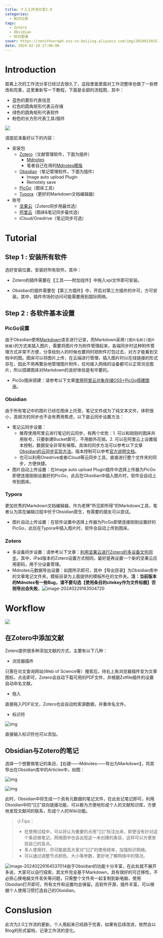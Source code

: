 ```yaml
---
title: 个人工作流分享2.0
categories:
  - 知识记录
tags:
  - Zotero
  - Obsidian
  - 知识图谱
cover: https://zenithseraph.oss-cn-beijing.aliyuncs.com/img/202402291530796.png
date: 2024-02-29 17:00:00
---
```


# Introduction

距离上次的工作流分享已经过去很久了，这段里面里面对工作流整体也做了一些修改和完善，这里重新写一下教程，下面是全部的流程图，其中：

- 蓝色的菱形代表信息
- 红色的圆角矩形代表云存储
- 绿色的圆角矩形代表软件
- 粉色的长方形代表工具/插件

![](https://zenithseraph.oss-cn-beijing.aliyuncs.com/img/202402291530796.png)

请提前准备好以下的内容：

- 安装包
  - [Zotero](https://www.zotero.org)（文献管理软件，下面为插件）
    - [Mdnotes](https://github.com/argenos/zotero-mdnotes)
    - 笔者自己在用的[Mdnotes模版](https://1drv.ms/u/s!AuXGmN65wWmigvIiYvKuliYQ-sYeoA?e=B8AB6A)
  - [Obsidian](https://obsidian.md)（笔记管理软件，下面为插件）
    - Image auto upload Plugin
    - Remotely save
  - [PicGo](https://github.com/Molunerfinn/PicGo)（图床工具）
  - [Typora](https://typora.io)（更好的Markdown文档编辑器）
- 账号
  - [坚果云](https://www.jianguoyun.com)（Zotero同步用最优选）
  - [阿里云](https://cn.aliyun.com/?utm_content=se_1015273804&gclid=CjwKCAiA0PuuBhBsEiwAS7fsNUX5bRs2cvMeHB_BBP12d1ExA-SqQG5AI2njaD7-hRxCt1SuvcK9VRoCCkAQAvD_BwE)（图床&笔记同步最优选）
  - iCloud/Onedrive（笔记同步可选）

# Tutorial

## Step 1 : 安装所有软件

选好安装位置，安装好所有软件。其中：

- Zotero的插件需要在【工具——附加组件】中拖入xpi文件即可安装。

- Obsidian的插件需要在【第三方插件】中，开启对第三方插件的许可，方可安装。其中，插件市场的访问可能需要用到国际网络。

## Step 2 : 各软件基本设置

### PicGo设置

由于Obsidian使用[Markdown](https://www.markdownguide.org)语言进行记录，而Markdown采用```![图片名称](图片链接)```的方式来插入图片，需要将图片作为附件管理起来，各端同步时这种附件管理方式非常不方便，分享给别人的时候也要同时把附件打包过去，对方才能看到文档中的图。图床可以将图片上传，在云端进行管理，插入图片时以在线链接的形式存在，因此不用再繁杂地管理图片附件，任何接入网络的设备都可以正常浏览图片，所以搭建图床对Markdown的良好体验是有毕要的。

- PicGo图床搭建：请参考以下文章[使用阿里云对象存储OSS+PicGo搭建图床](https://developer.aliyun.com/article/787128)。

### Obsidian

由于所有笔记中的图片已经在图床上托管，笔记文件成为了纯文本文件，体积很小，高频次的同步也不会有费用焦虑，以下是云同步设置方法：

- 笔记云同步设置：
  - 推荐使用阿里云进行笔记的云同步，有两个优势：1. 可以和刚刚的图床共用账号，只要新建Bucket即可，不用额外花销。2. 可以在阿里云上设置版本控制，数据安全非常有保障。具体的同步方法可以参考以下文章[Obsidian的云同步实现方法](https://zhuanlan.zhihu.com/p/627313818)。版本控制可以参考[官方说明文档](https://help.aliyun.com/zh/oss/use-cases/configure-lifecycle-rules-to-manage-object-versions)。
  - 也可以利用Onedrive或者iCloud等云同步工具，直接进行整个文件夹的同步，方便快捷。
- 图片自动上传设置：在Image auto upload Plugin插件中选择上传器为PicGo即使连接刚刚设置好的PicGo，此后在Obsidian中插入图片时，软件会自动上传到图床。

### Typora

更加优秀的Markdown文档编辑器，作为老牌“所见即所得”的Markdown工具，笔者认为其在编辑过程中优于Obsidian原生，有需要的朋友可以尝试。

- 图片自动上传设置：在软件设置中选择上传器为PicGo即使连接刚刚设置好的PicGo，此后在Typora中插入图片时，软件会自动上传到图床。

### Zotero

- 多设备同步设置：请参考以下文章：[利用坚果云进行Zotero的多设备文件同步](https://help.jianguoyun.com/?p=4190)。其中，iPad版本的Zotero设置方式相同，最好是再设置一个新的坚果云应用密码，用于分设备管理。
- Mdnotes元数据导出设置：如图所示即可，其中【导出目录】为Obsidian库中的文章笔记文件夹，模板目录为上面提供的模板所在的文件夹。**注：当前版本的Mdnotes有一些Bug，请不要勾选【使用条目的citekey作为文件标题】否则导出会失败**。![image-20240229163504720](https://zenithseraph.oss-cn-beijing.aliyuncs.com/img/202402291635749.png)

# Workflow

![](https://zenithseraph.oss-cn-beijing.aliyuncs.com/img/202402291641897.png)

## 在Zotero中添加文献

Zotero提供很多种添加文献的方式，主要有以下几种：

- 浏览器插件

只需在论文查询网站(Web of Science等）搜索后，待右上角浏览器插件变为文章图标，点击即可，Zotero会自动下载可用的PDF文件，并根据Zotfile插件的设置自动命名文献。

- 拖入

直接拖入PDF论文，Zotero也会自动检索源数据，并重命名文件。

- 标识符

![img](https://zenithseraph.oss-cn-beijing.aliyuncs.com/img/image-17.png)

直接输入标识符也可以添加。

## Obsidian与Zotero的笔记

选择一个想要做笔记的条目，【右键——Mdnotes——导出为Markdown】，将其导出在Obsidian库中的Articles中，如图：

![img](https://zenithseraph.oss-cn-beijing.aliyuncs.com/img/image-21.png)

![img](https://zenithseraph.oss-cn-beijing.aliyuncs.com/img/image-22-786x1024.png)

此时，Obsidian中将生成一个具有元数据的笔记文件，在此处记笔记即可，利用Obsidian中的"[[]]"双向链接功能，可以极为方便地形成个人的文献知识库，方便地发现文献间的联系，形成个人的Wiki功能。

> 小Tips：
>
> - 在使用过程中，可以将认为重要的点用"[[]]"标注出来，即使没有针对这个条目做笔记，网络图中也会出现这一未创建的条目，这样可以方便发现自己的盲点。
> - 多人使用时，尽可能提高大家对"[[]]"的使用频率，加强知识网络。
> - 可以通过调整节点颜色、大小等参数，更好地了解网络中的情况。

![image-20240229164537014](https://zenithseraph.oss-cn-beijing.aliyuncs.com/img/202402291645045.png)由于Obsidian的功能十分丰富，在此处就不展开多说，大家可以自行探索，其文件完全基于Markdown，具有很好的可迁移性，不必担心换电脑文件丢失等问题，只需整个文件夹一起复制到新电脑，使用Obsidian打开即可，所有文件和设置均会保留。且软件开源，插件丰富，可以根据个人使用习惯打造自己的Obsidian。

# Conslusion

此次为2.0工作流的更新，个人用起来已经趋于完善，如果有后续改进，依然会以Blog的形式留档，记录工作流的变化。
